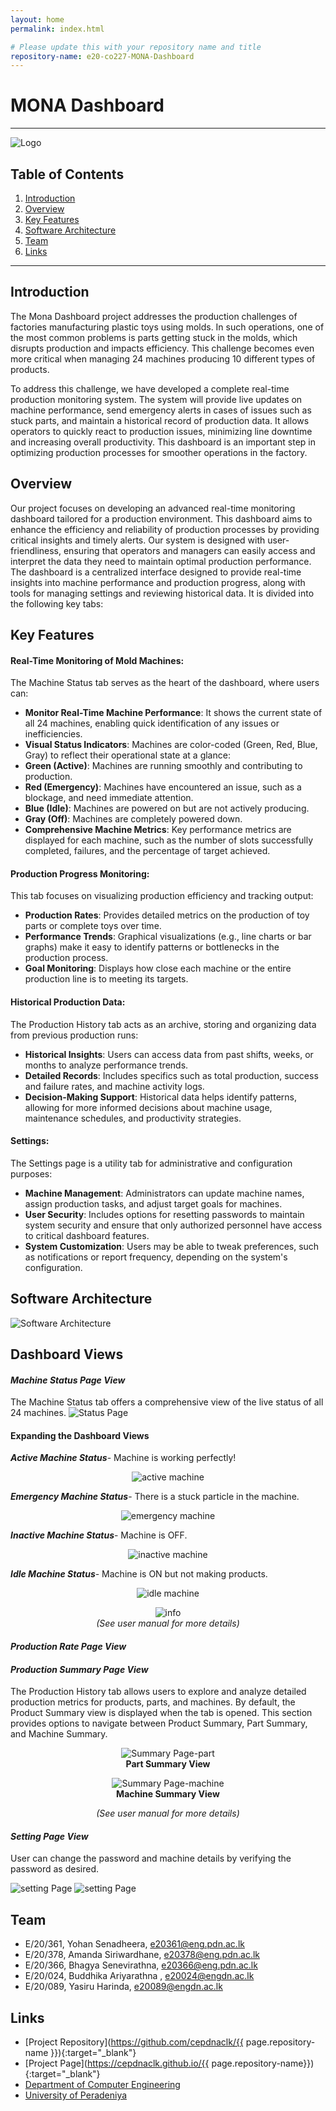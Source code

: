 ```yaml
---
layout: home
permalink: index.html

# Please update this with your repository name and title
repository-name: e20-co227-MONA-Dashboard
---
```


[comment]: # "This is the standard layout for the project, but you can clean this and use your own template"

# **MONA Dashboard**

---

<!--
This is a sample image, to show how to add images to your page. To learn more options, please refer [this](https://projects.ce.pdn.ac.lk/docs/faq/how-to-add-an-image/)
 -->

![Logo](./images/logo.png)

## Table of Contents

1. [Introduction](#introduction)
2. [Overview](#overview)
3. [Key Features](#key-features)
4. [Software Architecture](#software-architecture)
5. [Team](#team)
6. [Links](#links)


---
## **Introduction**

The Mona Dashboard project addresses the production challenges of factories manufacturing plastic toys using molds. In such operations, one of the most common problems is parts getting stuck in the molds, which disrupts production and impacts efficiency. This challenge becomes even more critical when managing 24 machines producing 10 different types of products.

To address this challenge, we have developed a complete real-time production monitoring system. The system will provide live updates on machine performance, send emergency alerts in cases of issues such as stuck parts, and maintain a historical record of production data. It allows operators to quickly react to production issues, minimizing line downtime and increasing overall productivity. This dashboard is an important step in optimizing production processes for smoother operations in the factory.



## **Overview**

Our project focuses on developing an advanced real-time monitoring dashboard tailored for a production environment. This dashboard aims to enhance the efficiency and reliability of production processes by providing critical insights and timely alerts. Our system is designed with user-friendliness, ensuring that operators and managers can easily access and interpret the data they need to maintain optimal production performance.
The dashboard is a centralized interface designed to provide real-time insights into machine performance and production progress, along with tools for managing settings and reviewing historical data. It is divided into the following key tabs:

## **Key Features**

#### Real-Time Monitoring of Mold Machines:
The Machine Status tab serves as the heart of the dashboard, where users can:
+ **Monitor Real-Time Machine Performance**: It shows the current state of all 24 machines, enabling quick identification of any issues or inefficiencies.
+ **Visual Status Indicators**: Machines are color-coded (Green, Red, Blue, Gray) to reflect their operational state at a glance:
+ **Green (Active)**: Machines are running smoothly and contributing to production.
+ **Red (Emergency)**: Machines have encountered an issue, such as a blockage, and need immediate attention.
+ **Blue (Idle)**: Machines are powered on but are not actively producing.
+ **Gray (Off)**: Machines are completely powered down.
+ **Comprehensive Machine Metrics**: Key performance metrics are displayed for each machine, such as the number of slots successfully completed, failures, and the percentage of target achieved.

#### Production Progress Monitoring:
This tab focuses on visualizing production efficiency and tracking output:
+ **Production Rates**: Provides detailed metrics on the production of toy parts or complete toys over time.
+ **Performance Trends**: Graphical visualizations (e.g., line charts or bar graphs) make it easy to identify patterns or bottlenecks in the production process.
+ **Goal Monitoring**: Displays how close each machine or the entire production line is to meeting its targets.


#### Historical Production Data:
The Production History tab acts as an archive, storing and organizing data from previous production runs:
+ **Historical Insights**: Users can access data from past shifts, weeks, or months to analyze performance trends.
+ **Detailed Records**: Includes specifics such as total production, success and failure rates, and machine activity logs.
+ **Decision-Making Support**: Historical data helps identify patterns, allowing for more informed decisions about machine usage, maintenance schedules, and productivity strategies.

#### Settings:
The Settings page is a utility tab for administrative and configuration purposes:
+ **Machine Management**: Administrators can update machine names, assign production tasks, and adjust target goals for machines.
+ **User Security**: Includes options for resetting passwords to maintain system security and ensure that only authorized personnel have access to critical dashboard features.
+ **System Customization**: Users may be able to tweak preferences, such as notifications or report frequency, depending on the system's configuration.

## **Software Architecture**

![Software Architecture](./images/softwareArch.png)

## **Dashboard Views**

#### ***Machine Status Page View***
The Machine Status tab offers a comprehensive view of the live status of all 24 machines.
![Status Page](./images/status/statuspage.jpg)

#### **Expanding the Dashboard Views**

***Active Machine Status***-
Machine is working perfectly!
<p align="center">
<img src="./images/status/greenMachine.jpg" alt="active machine">
</p>

***Emergency Machine Status***-
There is a stuck particle in the machine.
<p align="center">
<img src="./images/status/redmachine.jpg" alt="emergency machine">
</p>

***Inactive Machine Status***-
Machine is OFF.
<p align="center">
<img src="./images/status/ashMachine.jpg" alt="inactive machine">

</p>

***Idle Machine Status***-
Machine is ON but not making products.
<p align="center">
<img src="./images/status/bluemachine.jpg" alt="idle machine">
</p>

<p align="center">
<img src="./images/status/description.png" alt="info">
<br>
<em>(See user manual for more details)</em>
</p>



#### ***Production Rate Page View***

#### ***Production Summary Page View***
The Production History tab allows users to explore and analyze detailed production metrics for products, parts, and machines. By default, the Product Summary view is displayed when the tab is opened. This section provides options to navigate between Product Summary, Part Summary, and Machine Summary.

<p align="center">
<img src="./images/summary/part.png" alt="Summary Page-part" />
<br>
<strong>Part Summary View</strong>
</p>

<p align="center">
<img src="./images/summary/machine.png" alt="Summary Page-machine" />
<br>
<strong>Machine Summary View</strong>
</p>

<p align="center">
<em>(See user manual for more details)</em>
</p>




#### ***Setting Page View***

User can change the password and machine details by verifying the password as desired.

![setting Page](./images/setting/machine.png)
![setting Page](./images/setting/password.png)




## **Team**

- E/20/361, Yohan Senadheera, [e20361@eng.pdn.ac.lk](mailto:e20361@eng.pdn.ac.lk)
- E/20/378, Amanda Siriwardhane, [e20378@eng.pdn.ac.lk](mailto:e20378@eng.pdn.ac.lk)
- E/20/366, Bhagya Senevirathna, [e20366@eng.pdn.ac.lk](mailto:e20366@eng.pdn.ac.lk)
- E/20/024, Buddhika Ariyarathna , [e20024@engdn.ac.lk](mailto:e20024@eng.pdn.ac.lk)
- E/20/089, Yasiru Harinda, [e20089@engdn.ac.lk](mailto:e20089@eng.pdn.ac.lk)

## **Links**
- [Project Repository](https://github.com/cepdnaclk/{{ page.repository-name }}){:target="\_blank"}
- [Project Page](https://cepdnaclk.github.io/{{ page.repository-name}}){:target="\_blank"}
- [Department of Computer Engineering](http://www.ce.pdn.ac.lk/)
- [University of Peradeniya](https://eng.pdn.ac.lk/)





[//]: # "Please refer this to learn more about Markdown syntax"
[//]: # "https://github.com/adam-p/markdown-here/wiki/Markdown-Cheatsheet"
